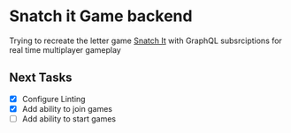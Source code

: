 # Snatch it Game backend

Trying to recreate the letter game [Snatch It](https://boardgamegeek.com/boardgame/9556/snatch) with GraphQL subsrciptions for real time multiplayer gameplay

## Next Tasks

- [x] Configure Linting
- [x] Add ability to join games
- [ ] Add ability to start games
